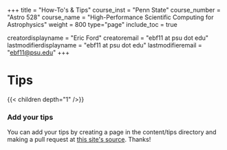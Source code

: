 +++
title = "How-To's & Tips"
course_inst = "Penn State"
course_number = "Astro 528"
course_name = "High-Performance Scientific Computing for Astrophysics"
weight = 800
type="page"
include_toc = true

creatordisplayname = "Eric Ford"
creatoremail = "ebf11 at psu dot edu"
lastmodifierdisplayname = "ebf11 at psu dot edu"
lastmodifieremail = "ebf11@psu.edu"
+++

# Tips
{{< children depth="1" />}}


### Add your tips
You can add your tips by creating a page in the content/tips directory and making a pull request at [this site's source](https://github.com/PsuAstro528/Fall2021-website-src).  Thanks!
